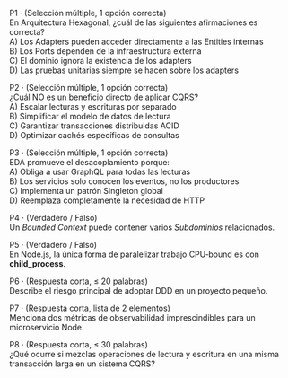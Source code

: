 P1 · (Selección múltiple, 1 opción correcta)  
En Arquitectura Hexagonal, ¿cuál de las siguientes afirmaciones es correcta?  
A) Los Adapters pueden acceder directamente a las Entities internas  
B) Los Ports dependen de la infraestructura externa  
C) El dominio ignora la existencia de los adapters  
D) Las pruebas unitarias siempre se hacen sobre los adapters

P2 · (Selección múltiple, 1 opción correcta)  
¿Cuál NO es un beneficio directo de aplicar CQRS?  
A) Escalar lecturas y escrituras por separado  
B) Simplificar el modelo de datos de lectura  
C) Garantizar transacciones distribuidas ACID  
D) Optimizar cachés específicas de consultas

P3 · (Selección múltiple, 1 opción correcta)  
EDA promueve el desacoplamiento porque:  
A) Obliga a usar GraphQL para todas las lecturas  
B) Los servicios solo conocen los eventos, no los productores  
C) Implementa un patrón Singleton global  
D) Reemplaza completamente la necesidad de HTTP

P4 · (Verdadero / Falso)  
Un *Bounded Context* puede contener varios *Subdominios* relacionados.

P5 · (Verdadero / Falso)  
En Node.js, la única forma de paralelizar trabajo CPU‑bound es con **child_process**.

P6 · (Respuesta corta, ≤ 20 palabras)  
Describe el riesgo principal de adoptar DDD en un proyecto pequeño.

P7 · (Respuesta corta, lista de 2 elementos)  
Menciona dos métricas de observabilidad imprescindibles para un microservicio Node.

P8 · (Respuesta corta, ≤ 30 palabras)  
¿Qué ocurre si mezclas operaciones de lectura y escritura en una misma transacción larga en un sistema CQRS?